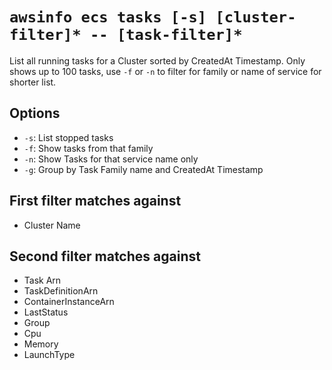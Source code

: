 # `awsinfo ecs tasks [-s] [cluster-filter]* -- [task-filter]*`

List all running tasks for a Cluster sorted by CreatedAt Timestamp. Only shows up to 100 tasks, use `-f` or `-n` to filter for family or name of service for shorter list.

## Options

* `-s`: List stopped tasks
* `-f`: Show tasks from that family
* `-n`: Show Tasks for that service name only
* `-g`: Group by Task Family name and CreatedAt Timestamp

## First filter matches against

* Cluster Name

## Second filter matches against

* Task Arn
* TaskDefinitionArn
* ContainerInstanceArn
* LastStatus
* Group
* Cpu
* Memory
* LaunchType

